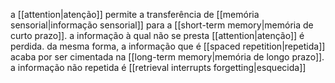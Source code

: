 a [[attention|atenção]] permite a transferência de [[memória sensorial|informação sensorial]] para a [[short-term memory|memória de curto prazo]]. a informação à qual não se presta [[attention|atenção]] é perdida.
da mesma forma, a informação que é [[spaced repetition|repetida]] acaba por ser cimentada na [[long-term memory|memória de longo prazo]]. a informação não repetida é [[retrieval interrupts forgetting|esquecida]]
